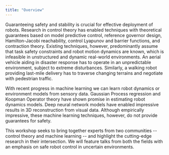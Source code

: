 ```yaml
---
title: "Overview"
---
```

Guaranteeing safety and stability is crucial for effective deployment of robots. Research in control theory has enabled techniques with theoretical guarantees based on model predictive control, reference governor design, Hamilton-Jacobi reachability, control Lyapunov and barrier functions, and contraction theory. Existing techniques, however, predominantly assume that task safety constraints and robot motion dynamics are known, which is infeasible in unstructured and dynamic real-world environments. An aerial vehicle aiding in disaster response has to operate in an unpredictable environment, subject to extreme disturbances. Similarly, a walking robot providing last-mile delivery has to traverse changing terrains and negotiate with pedestrian traffic.

With recent progress in machine learning we can learn robot dynamics or environment models from sensory data. Gaussian Process regression and Koopman Operator theory have shown promise in estimating robot dynamics models. Deep neural network models have enabled impressive results in 3D reconstruction from visual data. Although empirically impressive, these machine learning techniques, however, do not provide guarantees for safety.

This workshop seeks to bring together experts from two communities -- control theory and machine learning -- and highlight the cutting-edge research in their intersection. We will feature talks from both the fields with an emphasis on safe robot control in uncertain environments.
